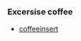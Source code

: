 ### Excersise coffee
- [coffeeinsert](https://github.com/Adhyashetty-bit/1workedexample/blob/main/8a_coffee/coffeeinsert%20(1).png)
